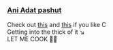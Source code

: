 ### [Ani Adat pashut](https://open.spotify.com/track/1F5zcJWVYelsmk1493aNm1?si=a48b25536fe04dd2)

Check out [this](https://github.com/aniadampashut/cpi) and [this](https://github.com/aniadampashut/cpm) if you like C <br>
Getting into the thick of it ↘ <br>
LET ME COOK 👨‍🍳

<!--
**benAmi6360/benAmi6360** is a ✨ _special_ ✨ repository because its `README.md` (this file) appears on your GitHub profile.

Here are some ideas to get you started:

- 🔭 I’m currently working on ...
- 🌱 I’m currently learning ...
- 👯 I’m looking to collaborate on ...
- 🤔 I’m looking for help with ...
- 💬 Ask me about ...
- 📫 How to reach me: ...
- 😄 Pronouns: ...
- ⚡ Fun fact: ...
-->
